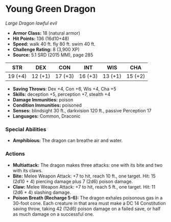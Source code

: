 # Young Green Dragon

*Large* *Dragon* *lawful evil*

- **Armor Class:** 18 (natural armor)
- **Hit Points:** 136 (16d10+48)
- **Speed:** walk 40 ft. fly 80 ft. swim 40 ft.
- **Challenge Rating:** 8 (3,900 XP)
- **Source:** 5.1 SRD (2015 MM), page 285

| STR | DEX | CON | INT | WIS | CHA |
| --- | --- | --- | --- | --- | --- |
| 19 (+4) | 12 (+1) | 17 (+3) | 16 (+3) | 13 (+1) | 15 (+2) |

- **Saving Throws**: Dex +4, Con +6, Wis +4, Cha +5
- **Skills:** deception +5, perception +7, stealth +4
- **Damage Immunities:** poison
- **Condition Immunities:** poisoned
- **Senses:** blindsight 30 ft., darkvision 120 ft., passive Perception 17
- **Languages:** Common, Draconic

### Special Abilities

- **Amphibious:** The dragon can breathe air and water.

### Actions

- **Multiattack:** The dragon makes three attacks: one with its bite and two with its claws.
- **Bite:** Melee Weapon Attack: +7 to hit, reach 10 ft., one target. Hit: 15 (2d10 + 4) piercing damage plus 7 (2d6) poison damage.
- **Claw:** Melee Weapon Attack: +7 to hit, reach 5 ft., one target. Hit: 11 (2d6 + 4) slashing damage.
- **Poison Breath (Recharge 5-6):** The dragon exhales poisonous gas in a 30-foot cone. Each creature in that area must make a DC 14 Constitution saving throw, taking 42 (12d6) poison damage on a failed save, or half as much damage on a successful one.


